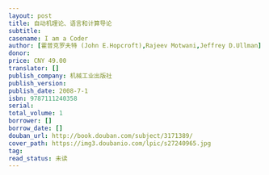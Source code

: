 ```yaml
---
layout: post
title: 自动机理论、语言和计算导论
subtitle: 
casename: I am a Coder
author: [霍普克罗夫特 (John E.Hopcroft),Rajeev Motwani,Jeffrey D.Ullman]
donor: 
price: CNY 49.00
translator: []
publish_company: 机械工业出版社
publish_version: 
publish_date: 2008-7-1
isbn: 9787111240358
serial: 
total_volume: 1
borrower: []
borrow_date: []
douban_url: http://book.douban.com/subject/3171389/
cover_path: https://img3.doubanio.com/lpic/s27240965.jpg
tag: 
read_status: 未读
---
```

